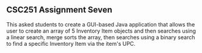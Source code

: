 ## CSC251 Assignment Seven
This asked students to create a GUI-based Java application that allows the user to create an array of 5 Inventory Item objects and then searches using a linear search, merge sorts the array, then searches using a binary search to find a specific Inventory Item via the item's UPC.
